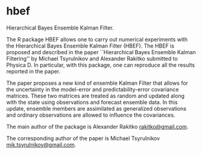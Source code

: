 # hbef
Hierarchical Bayes Ensemble Kalman Filter.

The R package HBEF allows one to carry out numerical experiments with the Hierarchical Bayes Ensemble Kalman Filter (HBEF).
The HBEF is proposed and described in the paper
``Hierarchical Bayes Ensemble Kalman Filtering''
by Michael Tsyrulnikov and Alexander Rakitko
submitted to Physica D.
In particular, with this package,  one can reproduce all the results reported in the paper.

The paper proposes a new kind of ensemble Kalman Filter that allows for the uncertainty in the 
model-error and predictability-error covariance matrices. These two matrices are treated
as random and updated along with the state using observations and forecast ensemble data.
In this update, ensemble members are assimilated as generalized observations and 
ordinary observations are allowed to influence the covariances.

The main author of the package is Alexander Rakitko rakitko@gmail.com.

The corresponding author of the paper is Michael Tsyrulnikov mik.tsyrulnikov@gmail.com.
